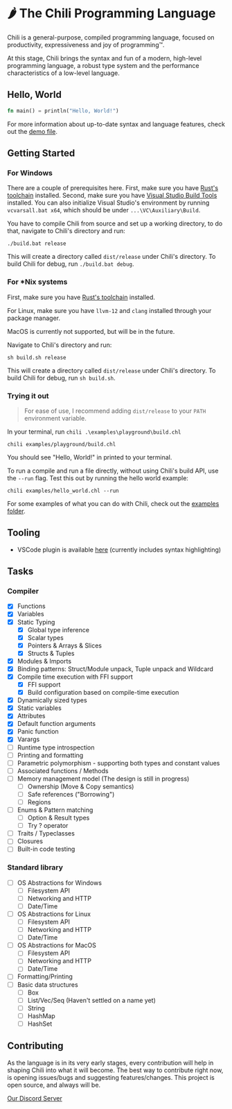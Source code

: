 # 🌶 The Chili Programming Language

Chili is a general-purpose, compiled programming language, focused on productivity, expressiveness and joy of programming™.

At this stage, Chili brings the syntax and fun of a modern, high-level programming language, a robust type system and the performance characteristics of a low-level language.

## Hello, World

```rust
fn main() = println("Hello, World!")
```

For more information about up-to-date syntax and language features, check out the [demo file](https://github.com/r0nsha/chili/blob/main/examples/demo/demo.chl).

## Getting Started

### For Windows

There are a couple of prerequisites here. First, make sure you have [Rust's toolchain](https://www.rust-lang.org/tools/install) installed. Second, make sure you have [Visual Studio Build Tools](https://visualstudio.microsoft.com/downloads/#build-tools-for-visual-studio-2022) installed.
You can also initialize Visual Studio's environment by running `vcvarsall.bat x64`, which should be under `...\VC\Auxiliary\Build`.

You have to compile Chili from source and set up a working directory, to do that, navigate to Chili's directory and run:

```
./build.bat release
```

This will create a directory called `dist/release` under Chili's directory. To build Chili for debug, run `./build.bat debug`.

### For \*Nix systems

First, make sure you have [Rust's toolchain](https://www.rust-lang.org/tools/install) installed.

For Linux, make sure you have `llvm-12` and `clang` installed through your package manager.

MacOS is currently not supported, but will be in the future.

Navigate to Chili's directory and run:

```
sh build.sh release
```

This will create a directory called `dist/release` under Chili's directory. To build Chili for debug, run `sh build.sh`.

### Trying it out

> For ease of use, I recommend adding `dist/release` to your `PATH` environment variable.

In your terminal, run `chili .\examples\playground\build.chl`

```
chili examples/playground/build.chl
```

You should see "Hello, World!" in printed to your terminal.

To run a compile and run a file directly, without using Chili's build API, use the `--run` flag.
Test this out by running the hello world example:

```
chili examples/hello_world.chl --run
```

For some examples of what you can do with Chili, check out the [examples folder](https://github.com/r0nsha/chili/blob/main/examples).

## Tooling

- VSCode plugin is available [here](https://marketplace.visualstudio.com/items?itemName=chili-lang.chili) (currently includes syntax highlighting)

## Tasks

### Compiler

- [x] Functions
- [x] Variables
- [x] Static Typing
  - [x] Global type inference
  - [x] Scalar types
  - [x] Pointers & Arrays & Slices
  - [x] Structs & Tuples
- [x] Modules & Imports
- [x] Binding patterns: Struct/Module unpack, Tuple unpack and Wildcard
- [x] Compile time execution with FFI support
  - [x] FFI support
  - [x] Build configuration based on compile-time execution
- [x] Dynamically sized types
- [x] Static variables
- [x] Attributes
- [x] Default function arguments
- [x] Panic function
- [x] Varargs
- [ ] Runtime type introspection
- [ ] Printing and formatting
- [ ] Parametric polymorphism - supporting both types and constant values
- [ ] Associated functions / Methods
- [ ] Memory management model (The design is still in progress)
  - [ ] Ownership (Move & Copy semantics)
  - [ ] Safe references ("Borrowing")
  - [ ] Regions
- [ ] Enums & Pattern matching
  - [ ] Option & Result types
  - [ ] Try ? operator
- [ ] Traits / Typeclasses
- [ ] Closures
- [ ] Built-in code testing

### Standard library

- [ ] OS Abstractions for Windows
  - [ ] Filesystem API
  - [ ] Networking and HTTP
  - [ ] Date/Time
- [ ] OS Abstractions for Linux
  - [ ] Filesystem API
  - [ ] Networking and HTTP
  - [ ] Date/Time
- [ ] OS Abstractions for MacOS
  - [ ] Filesystem API
  - [ ] Networking and HTTP
  - [ ] Date/Time
- [ ] Formatting/Printing
- [ ] Basic data structures
  - [ ] Box
  - [ ] List/Vec/Seq (Haven't settled on a name yet)
  - [ ] String
  - [ ] HashMap
  - [ ] HashSet

## Contributing

As the language is in its very early stages, every contribution will help in shaping Chili into what it will become. The best way to contribute right now, is opening issues/bugs and suggesting features/changes. This project is open source, and always will be.

[Our Discord Server](https://discord.gg/Tu4s49Pdre)

